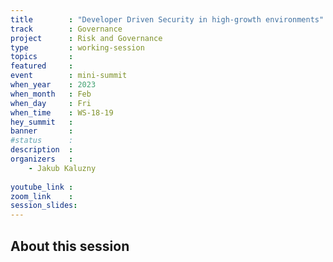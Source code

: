 ```yaml
---
title        : "Developer Driven Security in high-growth environments"
track        : Governance
project      : Risk and Governance
type         : working-session
topics       : 
featured     :
event        : mini-summit
when_year    : 2023
when_month   : Feb
when_day     : Fri
when_time    : WS-18-19
hey_summit   : 
banner       : 
#status      : 
description  :
organizers   :
    - Jakub Kaluzny
       
youtube_link : 
zoom_link    : 
session_slides:
---
```




## About this session
